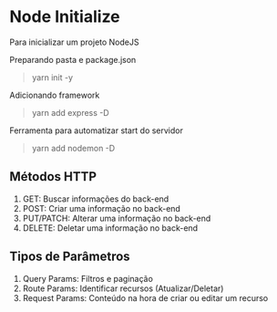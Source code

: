 # Node Initialize

Para inicializar um projeto NodeJS

Preparando pasta e package.json
> yarn init -y

Adicionando framework
> yarn add express -D

Ferramenta para automatizar start do servidor
> yarn add nodemon -D


## Métodos HTTP
 
 1. GET: Buscar informações do back-end
 2. POST: Criar uma informação no back-end
 3. PUT/PATCH: Alterar uma informação no back-end
 4. DELETE: Deletar uma informação no back-end


## Tipos de Parâmetros
 
 1. Query Params: Filtros e paginação
 2. Route Params: Identificar recursos (Atualizar/Deletar)
 3. Request Params: Conteúdo na hora de criar ou editar um recurso
